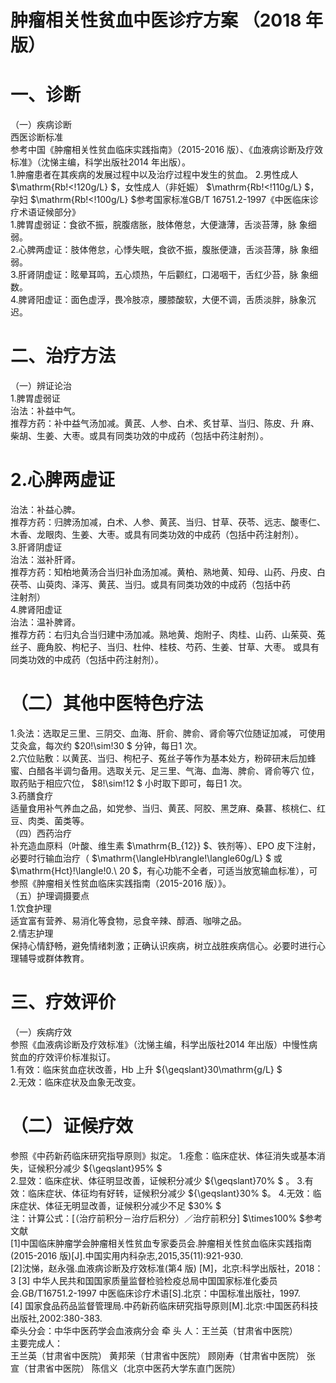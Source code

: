 # 肿瘤相关性贫血中医诊疗方案 （2018 年版）  
# 一、诊断  
（一）疾病诊断  
西医诊断标准  
参考中国《肿瘤相关性贫血临床实践指南》（2015-2016 版）、《血液病诊断及疗效标准》（沈悌主编，科学出版社2014 年出版）。  
1.肿瘤患者在其疾病的发展过程中以及治疗过程中发生的贫血。 2.男性成人 $\mathrm{Rb\!<\!120g/L} $，女性成人（非妊娠） $\mathrm{Rb\!<\!110g/L} $，孕妇 $\mathrm{Rb\!<\!100g/L} $参考国家标准GB/T 16751.2-1997《中医临床诊疗术语证候部分》  
1.脾胃虚弱证：食欲不振，脘腹痞胀，肢体倦怠，大便溏薄，舌淡苔薄，脉 象细弱。  
2.心脾两虚证：肢体倦怠，心悸失眠，食欲不振，腹胀便溏，舌淡苔薄，脉 象细弱。  
3.肝肾阴虚证：眩晕耳鸣，五心烦热，午后颧红，口渴咽干，舌红少苔，脉 象细数。  
4.脾肾阳虚证：面色虚浮，畏冷肢凉，腰膝酸软，大便不调，舌质淡胖，脉象沉迟。  
# 二、治疗方法  
（一）辨证论治  
1.脾胃虚弱证  
治法：补益中气。  
推荐方药：补中益气汤加减。黄芪、人参、白术、炙甘草、当归、陈皮、升 麻、柴胡、生姜、大枣。或具有同类功效的中成药（包括中药注射剂）。  
# 2.心脾两虚证  
治法：补益心脾。  
推荐方药：归脾汤加减，白术、人参、黄芪、当归、甘草、茯苓、远志、酸枣仁、木香、龙眼肉、生姜、大枣。或具有同类功效的中成药（包括中药注射剂）。  
3.肝肾阴虚证  
治法：滋补肝肾。  
推荐方药：知柏地黄汤合当归补血汤加减。黄柏、熟地黄、知母、山药、丹皮、白茯苓、山萸肉、泽泻、黄芪、当归。或具有同类功效的中成药（包括中药  
注射剂）  
4.脾肾阳虚证  
治法：温补脾肾。  
推荐方药：右归丸合当归建中汤加减。熟地黄、炮附子、肉桂、山药、山茱萸、菟丝子、鹿角胶、枸杞子、当归、杜仲、桂枝、芍药、生姜、甘草、大枣。 或具有同类功效的中成药（包括中药注射剂）。  
# （二）其他中医特色疗法  
1.灸法：选取足三里、三阴交、血海、肝俞、脾俞、肾俞等穴位随证加减， 可使用艾灸盒，每次约 $20\!\sim\!30 $ 分钟，每日1 次。  
2.穴位贴敷：以黄芪、当归、枸杞子、菟丝子等作为基本处方，粉碎研末后加蜂蜜、白醋各半调匀备用。选取关元、足三里、气海、血海、脾俞、肾俞等穴 位，取药贴于相应穴位， $8\!\sim\!12 $ 小时取下即可，每日1 次。  
3.药膳食疗  
适量食用补气养血之品，如党参、当归、黄芪、阿胶、黑芝麻、桑葚、核桃仁、红豆、肉类、菌类等。  
（四）西药治疗  
补充造血原料（叶酸、维生素 $\mathrm{B_{12}} $、铁剂等）、EPO 皮下注射，必要时行输血治疗（ $\mathrm{\langleHb\rangle\!\langle60g/L} $ 或 $\mathrm{Hct}\!\langle\!0.\ 20 $，有心功能不全者，可适当放宽输血标准），可参照《肿瘤相关性贫血临床实践指南（2015-2016 版）》。  
（五）护理调摄要点  
1.饮食护理  
适宜富有营养、易消化等食物，忌食辛辣、醇酒、咖啡之品。  
2.情志护理  
保持心情舒畅，避免情绪刺激；正确认识疾病，树立战胜疾病信心。必要时进行心理辅导或群体教育。  
# 三、疗效评价  
（一）疾病疗效  
参照《血液病诊断及疗效标准》（沈悌主编，科学出版社2014 年出版）中慢性病贫血的疗效评价标准拟订。  
1.有效：临床贫血症状改善，Hb 上升 ${\geqslant}30\mathrm{g/L} $  
2.无效：临床症状及血象无改变。  
# （二）证候疗效  
参照《中药新药临床研究指导原则》拟定。 1.痊愈：临床症状、体征消失或基本消失，证候积分减少 ${\geqslant}95\% $  
2.显效：临床症状、体征明显改善，证候积分减少 ${\geqslant}70\% $ 。 
 3.有效：临床症状、体征均有好转，证候积分减少 ${\geqslant}30\% $。 
4.无效：临床症状、体征无明显改善，证候积分减少不足 $30\% $  
注：计算公式：[（治疗前积分－治疗后积分）／治疗前积分] $\times100\% $参考文献  
[1]中国临床肿瘤学会肿瘤相关性贫血专家委员会.肿瘤相关性贫血临床实践指南(2015-2016 版)[J].中国实用内科杂志,2015,35(11):921-930.  
[2]沈悌，赵永强.血液病诊断及疗效标准(第4 版) [M]，北京:科学出版社，2018：3 
[3] 中华人民共和国国家质量监督检验检疫总局中国国家标准化委员会.GB/T16751.2-1997 中医临床诊疗术语[S].北京：中国标准出版社，1997.  
[4] 国家食品药品监督管理局.中药新药临床研究指导原则[M].北京:中国医药科技出版社,2002:380-383.  
牵头分会：中华中医药学会血液病分会 牵 头 人：王兰英（甘肃省中医院）  
主要完成人：  
王兰英（甘肃省中医院） 黄邦荣（甘肃省中医院） 顾刚寿（甘肃省中医院） 张  宣（甘肃省中医院） 陈信义（北京中医药大学东直门医院）  